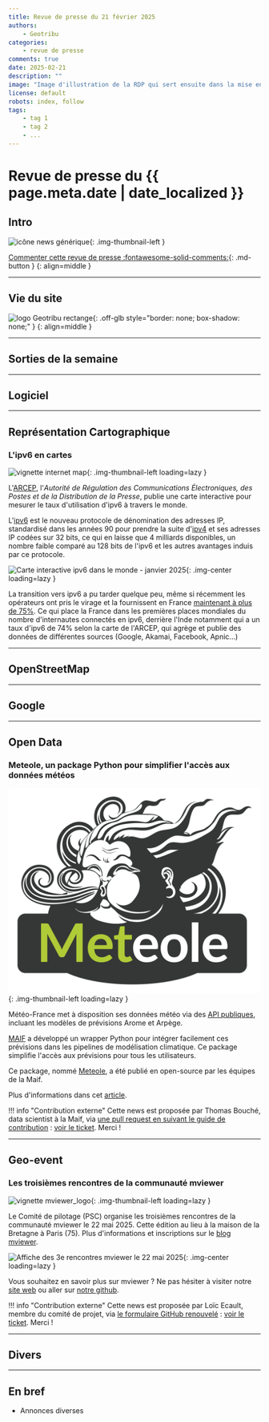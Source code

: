 ```yaml
---
title: Revue de presse du 21 février 2025
authors:
    - Geotribu
categories:
    - revue de presse
comments: true
date: 2025-02-21
description: ""
image: "Image d'illustration de la RDP qui sert ensuite dans la mise en avant : réseaux sociaux, flux RSS... 400x800 en PNG"
license: default
robots: index, follow
tags:
    - tag 1
    - tag 2
    - ...
---
```


# Revue de presse du {{ page.meta.date | date_localized }}

## Intro

![icône news générique](https://cdn.geotribu.fr/img/internal/icons-rdp-news/news.png){: .img-thumbnail-left }

[Commenter cette revue de presse :fontawesome-solid-comments:](#__comments "Aller aux commentaires"){: .md-button }
{: align=middle }

----

## Vie du site

![logo Geotribu rectange](https://cdn.geotribu.fr/img/internal/charte/geotribu_logo_rectangle_384x80.png){: .off-glb style="border: none; box-shadow: none;" }
{: align=middle }

----

## Sorties de la semaine

----

## Logiciel

----

## Représentation Cartographique

### L'ipv6 en cartes

![vignette internet map](https://cdn.geotribu.fr/img/logos-icones/divers/internetmap.png "vignette internet map"){: .img-thumbnail-left loading=lazy }

L'[ARCEP](https://www.arcep.fr/), l'_Autorité de Régulation des Communications Électroniques, des Postes et de la Distribution de la Presse_, publie une carte interactive pour mesurer le taux d'utilisation d'ipv6 à travers le monde.

L'[ipv6](https://fr.wikipedia.org/wiki/IPv6) est le nouveau protocole de dénomination des adresses IP, standardisé dans les années 90 pour prendre la suite d'[ipv4](https://fr.wikipedia.org/wiki/IPv4) et ses adresses IP codées sur 32 bits, ce qui en laisse que 4 milliards disponibles, un nombre faible comparé au 128 bits de l'ipv6 et les autres avantages induis par ce protocole.

![Carte interactive ipv6 dans le monde - janvier 2025](https://cdn.geotribu.fr/img/articles-blog-rdp/capture-ecran/carte_arcep_taux_ipv6.webp){: .img-center loading=lazy }

La transition vers ipv6 a pu tarder quelque peu, même si récemment les opérateurs ont pris le virage et la fournissent en France [maintenant à plus de 75%](https://www.arcep.fr/cartes-et-donnees/nos-publications-chiffrees/transition-ipv6/barometre-annuel-de-la-transition-vers-ipv6-en-france.html). Ce qui place la France dans les premières places mondiales du nombre d'internautes connectés en ipv6, derrière l'Inde notamment qui a un taux d'ipv6 de 74% selon la carte de l'ARCEP, qui agrège et publie des données de différentes sources (Google, Akamai, Facebook, Apnic...)

----

## OpenStreetMap

----

## Google

----

## Open Data

### Meteole, un package Python pour simplifier l'accès aux données météos

![logo Meteole](https://github.com/MAIF/meteole/blob/main/docs/pages/assets/img/svg/meteole-fond-clair.svg){: .img-thumbnail-left loading=lazy }

Météo-France met à disposition ses données météo via des [API publiques](https://portail-api.meteofrance.fr/web/fr/), incluant les modèles de prévisions Arome et Arpège.

[MAIF](https://maif.github.io/) a développé un wrapper Python pour intégrer facilement ces prévisions dans les pipelines de modélisation climatique. Ce package simplifie l'accès aux prévisions pour tous les utilisateurs.

Ce package, nommé [Meteole](https://github.com/MAIF/meteole), a été publié en open-source par les équipes de la Maif.

Plus d'informations dans cet [article](https://medium.com/oss-by-maif/meteole-simplifier-lacc%C3%A8s-aux-donn%C3%A9es-m%C3%A9t%C3%A9o-afeec5e5d395).

!!! info "Contribution externe"
    Cette news est proposée par Thomas Bouché, data scientist à la Maif, via [une pull request en suivant le guide de contribution](https://contribuer.geotribu.fr/rdp/add_news/) : [voir le ticket](https://github.com/geotribu/website/pull/1264). Merci !

----

## Geo-event

### Les troisièmes rencontres de la communauté mviewer

![vignette mviewer_logo](https://cdn.geotribu.fr/img/logos-icones/divers/mviewer_logo.png "vignette mviewer_logo"){: .img-thumbnail-left loading=lazy }

Le Comité de pilotage (PSC) organise les troisièmes rencontres de la communauté mviewer le 22 mai 2025. Cette édition au lieu à la maison de la Bretagne à Paris (75). Plus d'informations et inscriptions sur le [blog mviewer](https://mviewer.github.io/fr/blog/post-6/index.html).

![Affiche des 3e rencontres mviewer le 22 mai 2025](https://cdn.geotribu.fr/img/articles-blog-rdp/divers/rencontres_mviewer_2025.webp){: .img-center loading=lazy }

Vous souhaitez en savoir plus sur mviewer ? Ne pas hésiter à visiter notre [site web](https://mviewer.github.io/fr/index.html) ou aller sur [notre github](https://github.com/mviewer/mviewer).

!!! info "Contribution externe"
    Cette news est proposée par Loïc Ecault, membre du comité de projet, via [le formulaire GitHub renouvelé](https://github.com/geotribu/website/issues/new?assignees=Guts&labels=contribution+externe%2Crdp%2Ctriage&template=RDP_NEWS.yml) : [voir le ticket](https://github.com/geotribu/website/issues/1254). Merci !

----

## Divers

----

## En bref

- Annonces diverses
